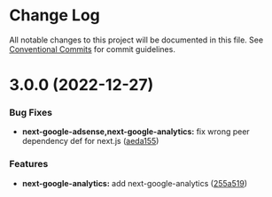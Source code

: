 # Change Log

All notable changes to this project will be documented in this file.
See [Conventional Commits](https://conventionalcommits.org) for commit guidelines.

# 3.0.0 (2022-12-27)

### Bug Fixes

- **next-google-adsense,next-google-analytics:** fix wrong peer dependency def for next.js ([aeda155](https://github.com/eisberg-labs/react-components/commit/aeda15571e984059bccf2bbd83494093c182e70e))

### Features

- **next-google-analytics:** add next-google-analytics ([255a519](https://github.com/eisberg-labs/react-components/commit/255a519742b3efbf4b16ba8f49fe24094a1ece40))
